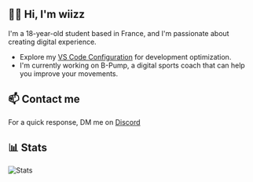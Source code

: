 ## 👋🏻 Hi, I'm wiizz

I'm a 18-year-old student based in France, and I'm passionate about creating digital experience.

-   Explore my [VS Code Configuration](https://github.com/wiizzl/vscode-settings) for development optimization.
-   I'm currently working on B-Pump, a digital sports coach that can help you improve your movements.

## 📫 Contact me

For a quick response, DM me on [Discord](https://dsc.bio/wiizz)

## 📊​ Stats

![Stats](https://github-readme-stats.vercel.app/api?username=wiizzl&theme=one_dark_pro)
